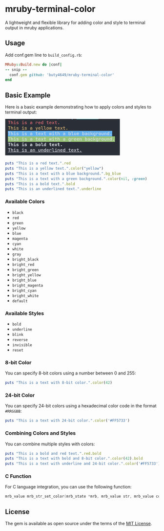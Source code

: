 # mruby-terminal-color
A lightweight and flexible library for adding color and style to terminal output in mruby applications.

## Usage

Add conf.gem line to `build_config.rb`:

```ruby
MRuby::Build.new do |conf|
-- snip --
  conf.gem github: 'buty4649/mruby-terminal-color'
end
```

## Basic Example

Here is a basic example demonstrating how to apply colors and styles to terminal output:

![](./images/fig001.png)

```ruby
puts "This is a red text.".red
puts "This is a yellow text.".color("yellow")
puts "This is a text with a blue background.".bg_blue
puts "This is a text with a green background.".color(nil, :green)
puts "This is a bold text.".bold
puts "This is an underlined text.".underline
```

### Available Colors

- `black`
- `red`
- `green`
- `yellow`
- `blue`
- `magenta`
- `cyan`
- `white`
- `gray`
- `bright_black`
- `bright_red`
- `bright_green`
- `bright_yellow`
- `bright_blue`
- `bright_magenta`
- `bright_cyan`
- `bright_white`
- `default`

### Available Styles

- `bold`
- `underline`
- `blink`
- `reverse`
- `invisible`
- `reset`

### 8-bit Color

You can specify 8-bit colors using a number between 0 and 255:

```ruby
puts "This is a text with 8-bit color.".color(42)
```

### 24-bit Color

You can specify 24-bit colors using a hexadecimal color code in the format `#RRGGBB`:

```ruby
puts "This is a text with 24-bit color.".color('#FF5733')
```

### Combining Colors and Styles

You can combine multiple styles with colors:

```ruby
puts "This is a bold and red text.".red.bold
puts "This is a text with bold and 8-bit color.".color(42).bold
puts "This is a text with underline and 24-bit color.".color('#FF5733').underline
```

### C Function

For C language integration, you can use the following function:

```c
mrb_value mrb_str_set_color(mrb_state *mrb, mrb_value str, mrb_value color, mrb_value bg_color, mrb_value mode);
```

## License

The gem is available as open source under the terms of the [MIT License](./LICENSE).
